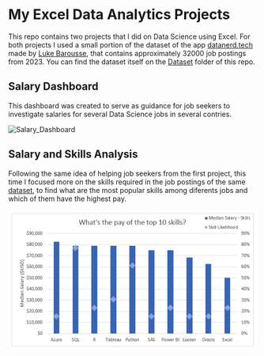 # My Excel Data Analytics Projects  
 This repo contains two projects that I did on Data Science using Excel. For both projects I used a small portion of the dataset of the app [datanerd.tech](datanerd.tech) made by [Luke Barousse](https://www.lukebarousse.com/), that contains approximately 32000 job postings from 2023. You can find the dataset itself on the [Dataset](Resources/Dataset) folder of this repo.

## Salary Dashboard  
 This dashboard was created to serve as guidance for job seekers to investigate salaries for several Data Science jobs in several contries.  
 
 ![Salary_Dashboard](https://github.com/user-attachments/assets/40440bf4-1220-4c34-9926-abd4d7a2347d)

## Salary and Skills Analysis
 Following the same idea of helping job seekers from the first project, this time I focused more on the skills required in the job postings of the same [dataset](Resources/Dataset), to find what are the most popular skills among diferents jobs and which of them have the highest pay.  

 ![Project Analysis Chart 1](Resources/Images/Project_Analysis_Chart1.png)  